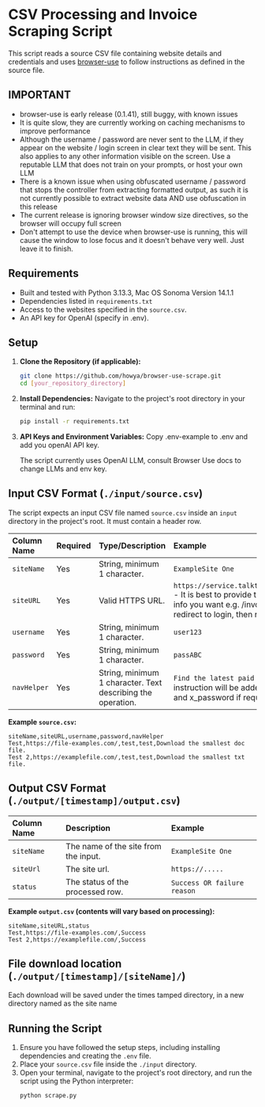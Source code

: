 # CSV Processing and Invoice Scraping Script

This script reads a source CSV file containing website details and credentials and uses [browser-use](https://github.com/browser-use/browser-use) to follow instructions as defined in the source file.

## IMPORTANT

* browser-use is early release (0.1.41), still buggy, with known issues
* It is quite slow, they are currently working on caching mechanisms to improve performance
* Although the username / password are never sent to the LLM, if they appear on the website / login screen in clear text they will be sent. This also applies to any other information visible on the screen. Use a reputable LLM that does not train on your prompts, or host your own LLM
* There is a known issue when using obfuscated username / password that stops the controller from extracting formatted output, as such it is not currently possible to extract website data AND use obfuscation in this release
* The current release is ignoring browser window size directives, so the browser will occupy full screen
* Don't attempt to use the device when browser-use is running, this will cause the window to lose focus and it doesn't behave very well. Just leave it to finish.

## Requirements

* Built and tested with Python 3.13.3, Mac OS Sonoma Version 14.1.1
* Dependencies listed in `requirements.txt`
* Access to the websites specified in the `source.csv`.
* An API key for OpenAI (specify in .env).

## Setup

1.  **Clone the Repository (if applicable):**
    ```bash
    git clone https://github.com/howya/browser-use-scrape.git
    cd [your_repository_directory]
    ```

2.  **Install Dependencies:**
    Navigate to the project's root directory in your terminal and run:
    ```bash
    pip install -r requirements.txt
    ```

3.  **API Keys and Environment Variables:**
    Copy .env-example to .env and add you openAI API key.

    The script currently uses OpenAI LLM, consult Browser Use docs to change LLMs and env key.

## Input CSV Format (`./input/source.csv`)

The script expects an input CSV file named `source.csv` inside an `input` directory in the project's root. It must contain a header row.

| Column Name | Required | Type/Description                      | Example                                      |
| :---------- | :------- | :------------------------------------ | :------------------------------------------- |
| `siteName`  | Yes      | String, minimum 1 character.          | `ExampleSite One`                            |
| `siteURL`   | Yes      | Valid HTTPS URL.                      | `https://service.talktalk.co.uk/billsandpayments/latestbill` - It is best to provide the full link to the page containing the info you want e.g. /invoices/downloads, your site will probably redirect to login, then redirect back to this page             |  
| `username`  | Yes      | String, minimum 1 character.          | `user123`                                    |
| `password`  | Yes      | String, minimum 1 character.          | `passABC`                                    |
| `navHelper` | Yes      | String, minimum 1 character. Text describing the operation.                          | `Find the latest paid invoice and download the PDF` - This instruction will be added to the hardcoded 'Login with x_name and x_password if required. ' instruction      |

**Example `source.csv`:**

```csv
siteName,siteURL,username,password,navHelper
Test,https://file-examples.com/,test,test,Download the smallest doc file.
Test 2,https://examplefile.com/,test,test,Download the smallest txt file.
```

## Output CSV Format (`./output/[timestamp]/output.csv`)

| Column Name   | Description                                  | Example         |
| :------------ | :------------------------------------------- | :-------------- |
| `siteName`    | The name of the site from the input.         | `ExampleSite One` |
| `siteUrl`     | The site url.     | `https://.....`          |
| `status`      | The status of the processed row.             | `Success OR failure reason`           |


**Example `output.csv` (contents will vary based on processing):**

```csv
siteName,siteURL,status
Test,https://file-examples.com/,Success
Test 2,https://examplefile.com/,Success
```
## File download location (`./output/[timestamp]/[siteName]/`)

Each download will be saved under the times tamped directory, in a new directory named as the site name

## Running the Script

1.  Ensure you have followed the setup steps, including installing dependencies and creating the `.env` file.
2.  Place your `source.csv` file inside the `./input` directory.
3.  Open your terminal, navigate to the project's root directory, and run the script using the Python interpreter:
    ```bash
    python scrape.py
    ```
